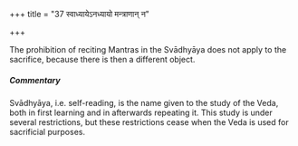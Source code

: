 +++
title = "37 स्वाध्यायेऽनध्यायो मन्त्राणान् न"

+++

The prohibition of reciting Mantras in the Svādhyāya does not apply to the sacrifice, because there is then a different object.

#####  Commentary

Svādhyāya, i.e. self-reading, is the name given to the study of the Veda, both in first learning and in afterwards repeating it. This study is under several restrictions, but these restrictions cease when the Veda is used for sacrificial purposes.
